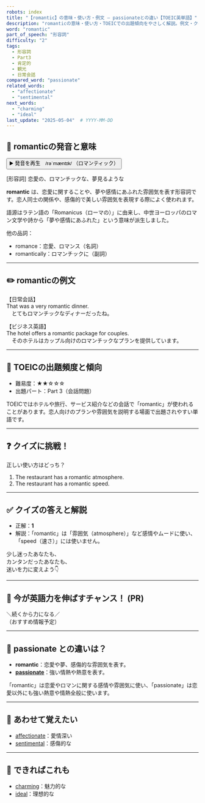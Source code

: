 ```yaml
---
robots: index
title: "【romantic】の意味・使い方・例文 ― passionateとの違い【TOEIC英単語】"
description: "romanticの意味・使い方・TOEICでの出題傾向をやさしく解説。例文・クイズ付きでpassionateとの違いもわかりやすく学べます。"
word: "romantic"
part_of_speech: "形容詞"
difficulty: "2"
tags:
  - 形容詞
  - Part3
  - 肯定的
  - 観光
  - 日常会話
compared_word: "passionate"
related_words:
  - "affectionate"
  - "sentimental"
next_words:
  - "charming"
  - "ideal"
last_update: "2025-05-04"  # YYYY-MM-DD
---
```


## 🔰 romanticの発音と意味

<button class="play-audio" onclick="playTTS('romantic')">
  <span class="play-audio-main">
    ▶️ 発音を再生　/rəˈmæntɪk/
  </span>
  <span class="play-audio-sub">
    （ロマンティック）
  </span>
</button>

[形容詞] 恋愛の、ロマンチックな、夢見るような

**romantic** は、恋愛に関することや、夢や感情にあふれた雰囲気を表す形容詞です。恋人同士の関係や、感傷的で美しい雰囲気を表現する際によく使われます。

語源はラテン語の「Romanicus（ローマの）」に由来し、中世ヨーロッパのロマン文学や詩から「夢や感情にあふれた」という意味が派生しました。

他の品詞：  
- romance：恋愛、ロマンス（名詞）
- romantically：ロマンチックに（副詞）

---

## ✏️ romanticの例文

【日常会話】  
That was a very romantic dinner.  
　とてもロマンチックなディナーだったね。

【ビジネス英語】  
The hotel offers a romantic package for couples.  
　そのホテルはカップル向けのロマンチックなプランを提供しています。

---

## 🎯 TOEICの出題頻度と傾向

- 難易度：★★☆☆☆
- 出題パート：Part 3（会話問題）

TOEICではホテルや旅行、サービス紹介などの会話で「romantic」が使われることがあります。恋人向けのプランや雰囲気を説明する場面で出題されやすい単語です。

---

## ❓ クイズに挑戦！

正しい使い方はどっち？

1. The restaurant has a romantic atmosphere.  
2. The restaurant has a romantic speed.

---

## ✅ クイズの答えと解説

- 正解：**1**
- 解説：「romantic」は「雰囲気（atmosphere）」など感情やムードに使い、「speed（速さ）」には使いません。

少し迷ったあなたも、  
カンタンだったあなたも、  
迷いを力に変えよう👇️

---

## 🚀 今が英語力を伸ばすチャンス！ (PR)

<div class="info-center">
＼続くから力になる／<br>  
（おすすめ情報予定）
</div>

---

## 🤔  passionate との違いは？

- **romantic**：恋愛や夢、感傷的な雰囲気を表す。
- **[passionate](/word/passionate/)**：強い情熱や熱意を表す。

「romantic」は恋愛やロマンに関する感情や雰囲気に使い、「passionate」は恋愛以外にも強い熱意や情熱全般に使います。

---

## 🧩 あわせて覚えたい

- [affectionate](/word/affectionate/)：愛情深い
- [sentimental](/word/sentimental/)：感傷的な

---

## 📖 できればこれも

- [charming](/word/charming/)：魅力的な
- [ideal](/word/ideal/)：理想的な

<!-- cvid: aid03_bid33 -->
